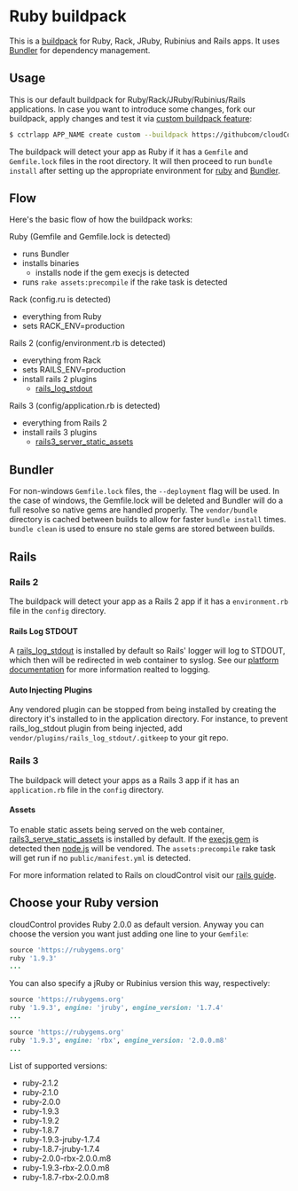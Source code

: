 Ruby buildpack
==============

This is a [buildpack](https://www.cloudcontrol.com/dev-center/Platform%20Documentation#buildpacks-and-the-procfile) for Ruby, Rack, JRuby, Rubinius and Rails apps. It uses [Bundler](http://gembundler.com) for dependency management.

Usage
-----

This is our default buildpack for Ruby/Rack/JRuby/Rubinius/Rails applications. In case you want to introduce some changes, fork our buildpack, apply changes and test it via [custom buildpack feature](https://www.cloudcontrol.com/dev-center/Guides/Third-Party%20Buildpacks/Third-Party%20Buildpacks):

~~~bash
$ cctrlapp APP_NAME create custom --buildpack https://githubcom/cloudControl/buildpack-ruby.git
~~~

The buildpack will detect your app as Ruby if it has a `Gemfile` and `Gemfile.lock` files in the root directory. It will then proceed to run `bundle install` after setting up the appropriate environment for [ruby](http://ruby-lang.org) and [Bundler](http://gembundler.com).

Flow
----

Here's the basic flow of how the buildpack works:

Ruby (Gemfile and Gemfile.lock is detected)

* runs Bundler
* installs binaries
  * installs node if the gem execjs is detected
* runs `rake assets:precompile` if the rake task is detected

Rack (config.ru is detected)

* everything from Ruby
* sets RACK_ENV=production

Rails 2 (config/environment.rb is detected)

* everything from Rack
* sets RAILS_ENV=production
* install rails 2 plugins
  * [rails_log_stdout](http://github.com/ddollar/rails_log_stdout)

Rails 3 (config/application.rb is detected)

* everything from Rails 2
* install rails 3 plugins
  * [rails3_server_static_assets](https://githubcom/pedro/rails3_serve_static_assets)

Bundler
-------

For non-windows `Gemfile.lock` files, the `--deployment` flag will be used. In the case of windows, the Gemfile.lock will be deleted and Bundler will do a full resolve so native gems are handled properly. The `vendor/bundle` directory is cached between builds to allow for faster `bundle install` times. `bundle clean` is used to ensure no stale gems are stored between builds.

Rails
-------

### Rails 2

The buildpack will detect your app as a Rails 2 app if it has a `environment.rb` file in the `config`  directory.

#### Rails Log STDOUT

A [rails_log_stdout](http://github.com/ddollar/rails_log_stdout) is installed by default so Rails' logger will log to STDOUT, which then will be redirected in web container to syslog. See our [platform documentation](https://www.cloudcontrol.com/dev-center/Platform%20Documentation#logging) for more information realted to logging.

#### Auto Injecting Plugins

Any vendored plugin can be stopped from being installed by creating the directory it's installed to in the application directory. For instance, to prevent rails_log_stdout plugin from being injected, add `vendor/plugins/rails_log_stdout/.gitkeep` to your git repo.

### Rails 3

The buildpack will detect your apps as a Rails 3 app if it has an `application.rb` file in the `config` directory.

#### Assets

To enable static assets being served on the web container, [rails3_serve_static_assets](http://github.com/pedro/rails3_serve_static_assets) is installed by default. If the [execjs gem](http://github.com/sstephenson/execjs) is detected then [node.js](http://github.com/joyent/node) will be vendored. The `assets:precompile` rake task will get run if no `public/manifest.yml` is detected.

For more information related to Rails on cloudControl visit our [rails guide](https://www.cloudcontrol.com/dev-center/Guides/Ruby/RailsNotes).

Choose your Ruby version
------------------

cloudControl provides Ruby 2.0.0 as default version. Anyway you can choose the version you want just adding one line to your `Gemfile`:


```ruby
source 'https://rubygems.org'
ruby '1.9.3'
...
```

You can also specify a jRuby or Rubinius version this way, respectively:

```ruby
source 'https://rubygems.org'
ruby '1.9.3', engine: 'jruby', engine_version: '1.7.4'
...
```

```ruby
source 'https://rubygems.org'
ruby '1.9.3', engine: 'rbx', engine_version: '2.0.0.m8'
...
```

List of supported versions:

- ruby-2.1.2
- ruby-2.1.0
- ruby-2.0.0
- ruby-1.9.3
- ruby-1.9.2
- ruby-1.8.7
- ruby-1.9.3-jruby-1.7.4
- ruby-1.8.7-jruby-1.7.4
- ruby-2.0.0-rbx-2.0.0.m8
- ruby-1.9.3-rbx-2.0.0.m8
- ruby-1.8.7-rbx-2.0.0.m8
